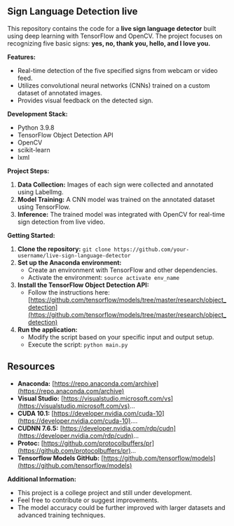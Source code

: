 ## Sign Language Detection live

This repository contains the code for a **live sign language detector** built using deep learning with TensorFlow and OpenCV. The project focuses on recognizing five basic signs: **yes, no, thank you, hello, and I love you.**

**Features:**

* Real-time detection of the five specified signs from webcam or video feed.
* Utilizes convolutional neural networks (CNNs) trained on a custom dataset of annotated images.
* Provides visual feedback on the detected sign.

**Development Stack:**

* Python 3.9.8
* TensorFlow Object Detection API
* OpenCV
* scikit-learn
* lxml

**Project Steps:**

1. **Data Collection:** Images of each sign were collected and annotated using LabelImg.
2. **Model Training:** A CNN model was trained on the annotated dataset using TensorFlow.
3. **Inference:** The trained model was integrated with OpenCV for real-time sign detection from live video.

**Getting Started:**

1. **Clone the repository:** `git clone https://github.com/your-username/live-sign-language-detector`
2. **Set up the Anaconda environment:**
    * Create an environment with TensorFlow and other dependencies.
    * Activate the environment: `source activate env_name`
3. **Install the TensorFlow Object Detection API:**
    * Follow the instructions here: [https://github.com/tensorflow/models/tree/master/research/object_detection](https://github.com/tensorflow/models/tree/master/research/object_detection)
4. **Run the application:**
    * Modify the script based on your specific input and output setup.
    * Execute the script: `python main.py`
      

## Resources

* **Anaconda:** [https://repo.anaconda.com/archive](https://repo.anaconda.com/archive)
* **Visual Studio:** [https://visualstudio.microsoft.com/vs](https://visualstudio.microsoft.com/vs)...
* **CUDA 10.1:** [https://developer.nvidia.com/cuda-10](https://developer.nvidia.com/cuda-10)....
* **CUDNN 7.6.5:** [https://developer.nvidia.com/rdp/cudn](https://developer.nvidia.com/rdp/cudn)...
* **Protoc:** [https://github.com/protocolbuffers/pr](https://github.com/protocolbuffers/pr)...
* **Tensorflow Models GitHub:** [https://github.com/tensorflow/models](https://github.com/tensorflow/models)


**Additional Information:**

* This project is a college project and still under development.
* Feel free to contribute or suggest improvements.
* The model accuracy could be further improved with larger datasets and advanced training techniques.



